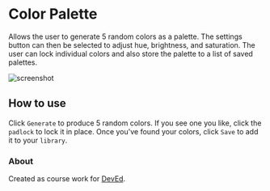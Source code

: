 # Color Palette
Allows the user to generate 5 random colors as a palette. The settings button can then be selected to adjust hue, brightness, and saturation. The user can lock individual colors and also store the palette to a list of saved palettes.

![screenshot](https://user-images.githubusercontent.com/67127664/103462476-69c1bb00-4cf3-11eb-9540-57c3ea683083.png)

## How to use
Click `Generate` to produce 5 random colors. If you see one you like, click the `padlock` to lock it in place. Once you've found your colors, click `Save` to add it to your `library`.

### About 
Created as course work for [DevEd](https://www.youtube.com/channel/UClb90NQQcskPUGDIXsQEz5Q).
